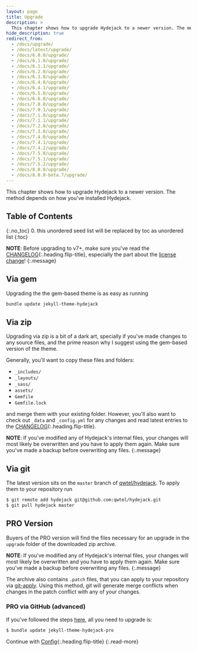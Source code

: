 ```yaml
---
layout: page
title: Upgrade
description: >
  This chapter shows how to upgrade Hydejack to a newer version. The method depends on how you've installed Hydejack.
hide_description: true
redirect_from:
  - /docs/upgrade/
  - /docs/latest/upgrade/
  - /docs/6.0.0/upgrade/
  - /docs/6.1.0/upgrade/
  - /docs/6.1.1/upgrade/
  - /docs/6.2.0/upgrade/
  - /docs/6.3.0/upgrade/
  - /docs/6.4.0/upgrade/
  - /docs/6.4.1/upgrade/
  - /docs/6.5.0/upgrade/
  - /docs/6.6.0/upgrade/
  - /docs/7.0.0/upgrade/
  - /docs/7.0.1/upgrade/
  - /docs/7.1.0/upgrade/
  - /docs/7.1.1/upgrade/
  - /docs/7.2.0/upgrade/
  - /docs/7.3.0/upgrade/
  - /docs/7.4.0/upgrade/
  - /docs/7.4.1/upgrade/
  - /docs/7.4.2/upgrade/
  - /docs/7.5.0/upgrade/
  - /docs/7.5.1/upgrade/
  - /docs/7.5.2/upgrade/
  - /docs/8.0.0/upgrade/
  - /docs/8.0.0-beta.7/upgrade/
---
```


This chapter shows how to upgrade Hydejack to a newer version. The method depends on how you've installed Hydejack.

## Table of Contents
{:.no_toc}
0. this unordered seed list will be replaced by toc as unordered list
{:toc}

**NOTE**: Before upgrading to v7+, make sure you've read the [CHANGELOG](../../CHANGELOG.md){:.heading.flip-title},
especially the part about the [license change](../../CHANGELOG.md#license-change)!
{:.message}

## Via gem
Upgrading the the gem-based theme is as easy as running

```bash
bundle update jekyll-theme-hydejack
```

## Via zip
Upgrading via zip is a bit of a dark art, specially if you've made changes to any source files,
and the prime reason why I suggest using the gem-based version of the theme.

Generally, you'll want to copy these files and folders:

* `_includes/`
* `_layouts/`
* `_sass/`
* `assets/`
* `Gemfile`
* `Gemfile.lock`

and merge them with your existing folder. However, you'll also want to check out `_data` and `_config.yml` for any changes
and read latest entries to the [CHANGELOG](../../CHANGELOG.md){:.heading.flip-title}.

**NOTE**: If you've modified any of Hydejack's internal files, your changes will most likely be overwritten
and you have to apply them again.
Make sure you've made a backup before overwriting any files.
{:.message}

## Via git
The latest version sits on the `master` branch of [qwtel/hydejack](https://github.com/qwtel/hydejack).
To apply them to your repository run

~~~bash
$ git remote add hydejack git@github.com:qwtel/hydejack.git
$ git pull hydejack master
~~~

## PRO Version
Buyers of the PRO version will find the files necessary for an upgrade in the `upgrade` folder of the downloaded zip archive.

**NOTE**: If you've modified any of Hydejack's internal files, your changes will most likely be overwritten
and you have to apply them again.
Make sure you've made a backup before overwriting any files.
{:.message}

The archive also contains `.patch` files, that you can apply to your repository via [git-apply](https://git-scm.com/docs/git-apply).
Using this method, git will generate merge conflicts when changes in the patch conflict with any of your changes.

### PRO via GitHub (advanced)
If you've followed the steps [here](install.md#pro-via-github-advanced), all you need to upgrade is:

~~~bash
$ bundle update jekyll-theme-hydejack-pro
~~~


Continue with [Config](config.md){:.heading.flip-title}
{:.read-more}
